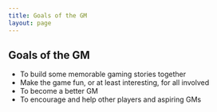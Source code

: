 ```yaml
---
title: Goals of the GM
layout: page
---
```


## Goals of the GM
* To build some memorable gaming stories together
* Make the game fun, or at least interesting, for all involved
* To become a better GM
* To encourage and help other players and aspiring GMs